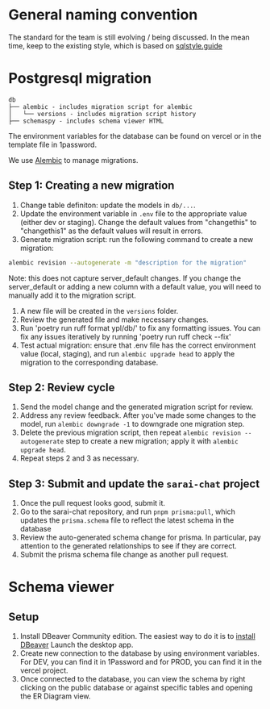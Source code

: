 # General naming convention

The standard for the team is still evolving / being discussed. In the mean time, keep to the existing style, which is based on [sqlstyle.guide](https://www.sqlstyle.guide/#naming-conventions)

# Postgresql migration 

```
db
├── alembic - includes migration script for alembic
│   └── versions - includes migration script history
├── schemaspy - includes schema viewer HTML
```

The environment variables for the database can be found on vercel or in the template file in 1password. 

We use [Alembic](https://alembic.sqlalchemy.org/en/latest/) to manage migrations. 

## Step 1: Creating a new migration

1. Change table definiton: update the models in `db/...`.
1. Update the environment variable in `.env` file to the appropriate value (either dev or staging). Change the default values from "changethis" to "changethis1" as the default values will result in errors.
1. Generate migration script: run the following command to create a new migration:
```bash
alembic revision --autogenerate -m "description for the migration"
```
Note: this does not capture server_default changes. If you change the server_default or adding a new column with a default value, you will need to manually add it to the migration script.
1. A new file will be created in the `versions` folder. 
1. Review the generated file and make necessary changes.
1. Run 'poetry run ruff format ypl/db/' to fix any formatting issues. You can fix any issues iteratively by running 'poetry run ruff check --fix' 
1. Test actual migration: ensure that .env file has the correct environment value (local, staging), and run `alembic upgrade head` to apply the migration to the corresponding database. 

## Step 2: Review cycle
1. Send the model change and the generated migration script for review.
1. Address any review feedback. After you've made some changes to the model, run `alembic downgrade -1` to downgrade one migration step. 
1. Delete the previous migration script, then repeat `alembic revision --autogenerate` step to create a new migration; apply it with `alembic upgrade head`. 
1. Repeat steps 2 and 3 as necessary.

## Step 3: Submit and update the `sarai-chat` project
1. Once the pull request looks good, submit it.
1. Go to the sarai-chat repository, and run `pnpm prisma:pull`, which updates the `prisma.schema` file to reflect the latest schema in the database
1. Review the auto-generated schema change for prisma. In particular, pay attention to the generated relationships to see if they are correct.
1. Submit the prisma schema file change as another pull request. 

# Schema viewer
## Setup
1. Install DBeaver Community edition. The easiest way to do it is to [install DBeaver](https://dbeaver.io/) Launch the desktop app.
1. Create new connection to the database by using environment variables. For DEV, you can find it in 1Password and for PROD, you can find it in the vercel project.
1. Once connected to the database, you can view the schema by right clicking on the public database or against specific tables and opening the ER Diagram view.